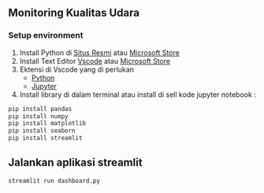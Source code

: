 ## Monitoring Kualitas Udara
### Setup environment
1. Install Python di [Situs Resmi](https://www.python.org/downloads/) atau [Microsoft Store](https://apps.microsoft.com/detail/9NRWMJP3717K?hl=en-US&gl=US)
2. Install Text Editor [Vscode](https://code.visualstudio.com/download) atau [Microsoft Store](https://apps.microsoft.com/detail/XP9KHM4BK9FZ7Q?hl=en-us&gl=US)
3. Ektensi di Vscode yang di perlukan 
    - [Python](https://marketplace.visualstudio.com/items?itemName=ms-python.python)
    - [Jupyter](https://marketplace.visualstudio.com/items?itemName=ms-toolsai.jupyter)
4. Install library di dalam terminal atau install di sell kode jupyter notebook :
```python
pip install pandas
pip install numpy
pip install matplotlib
pip install seaborn
pip install streamlit
```
## Jalankan aplikasi streamlit
```Python
streamlit run dashboard.py
```
